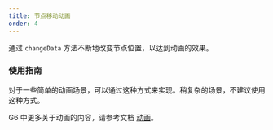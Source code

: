 ```yaml
---
title: 节点移动动画
order: 4
---
```


通过 `changeData` 方法不断地改变节点位置，以达到动画的效果。

### 使用指南

对于一些简单的动画场景，可以通过这种方式来实现。稍复杂的场景，不建议使用这种方式。

G6 中更多关于动画的内容，请参考文档 [动画](/zh/docs/manual/advanced/animation)。
